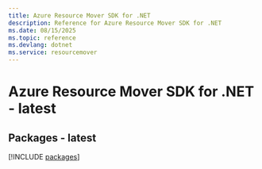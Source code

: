```yaml
---
title: Azure Resource Mover SDK for .NET
description: Reference for Azure Resource Mover SDK for .NET
ms.date: 08/15/2025
ms.topic: reference
ms.devlang: dotnet
ms.service: resourcemover
---
```

# Azure Resource Mover SDK for .NET - latest
## Packages - latest
[!INCLUDE [packages](resource-mover-index.md)]